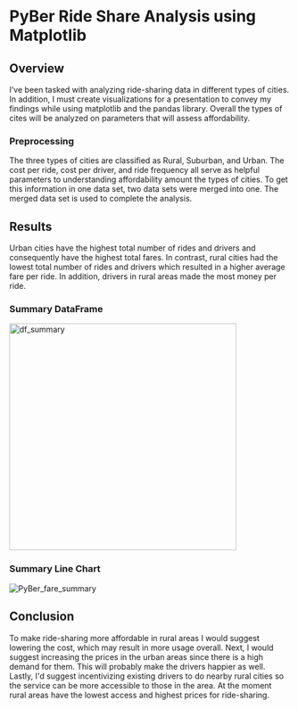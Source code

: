 # PyBer Ride Share Analysis using Matplotlib
## Overview
I’ve been tasked with analyzing ride-sharing data in different types of cities. In addition, I must create visualizations for a presentation to convey my findings while using matplotlib and the pandas library. Overall the types of cites will be analyzed on parameters that will assess affordability. 
### Preprocessing
The three types of cities are classified as Rural, Suburban, and Urban. The cost per ride, cost per driver, and ride frequency all serve as helpful parameters to understanding affordability amount the types of cities. To get this information in one data set, two data sets were merged into one. The merged data set is used to complete the analysis.
## Results
Urban cities have the highest total number of rides and drivers and consequently have the highest total fares. In contrast, rural cities had the lowest total number of rides and drivers which resulted in a higher average fare per ride. In addition, drivers in rural areas made the most money per ride. 
### Summary DataFrame
<img width="407" alt="df_summary" src="https://user-images.githubusercontent.com/87162266/135940346-fe64a90b-9bca-4da2-bda3-ca5cb78c9f61.PNG">

### Summary Line Chart
![PyBer_fare_summary](https://user-images.githubusercontent.com/87162266/135940688-3adc57e9-7639-43dd-8933-be4b6aa4dd9c.png)

## Conclusion 
To make ride-sharing more affordable in rural areas I would suggest lowering the cost, which may result in more usage overall. Next, I would suggest increasing the prices in the urban areas since there is a high demand for them. This will probably make the drivers happier as well. Lastly, I'd suggest incentivizing existing drivers to do nearby rural cities so the service can be more accessible to those in the area. At the moment rural areas have the lowest access and highest prices for ride-sharing. 
